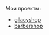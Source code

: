 Мои проекты: 
<ul>
  <li><a href="https://karinakarapetyanweb.github.io/gllacy-shop/">gllacyshop</a></li>
  <li><a href="https://karinakarapetyanweb.github.io/barbershop/">barbershop</a></li>
</ul>
